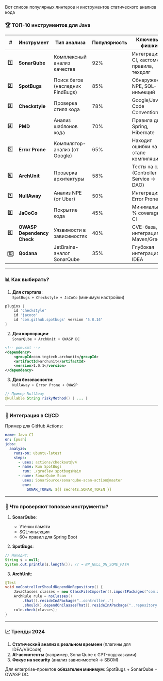 Вот список популярных линтеров и инструментов статического анализа кода

### 🏆 **ТОП-10 инструментов для Java**

| #   | Инструмент                 | Тип анализа                      | Популярность | Ключевые фишки                              |
| --- | -------------------------- | -------------------------------- | ------------ | ------------------------------------------- |
| 1️⃣ | **SonarQube**              | Комплексный анализ качества      | 92%          | Интеграция с CI, кастомные правила, техдолг |
| 2️⃣ | **SpotBugs**               | Поиск багов (наследник FindBugs) | 85%          | Обнаружение NPE, SQL-инъекций               |
| 3️⃣ | **Checkstyle**             | Проверка стиля кода              | 78%          | Google/Java Code Conventions                |
| 4️⃣ | **PMD**                    | Анализ шаблонов кода             | 70%          | Правила для Spring, Hibernate               |
| 5️⃣ | **Error Prone**            | Компилятор-анализ (от Google)    | 65%          | Находит ошибки на этапе компиляции          |
| 6️⃣ | **ArchUnit**               | Проверка архитектуры             | 58%          | Тесты на слои (Controller → Service → DAO)  |
| 7️⃣ | **NullAway**               | Анализ NPE (от Uber)             | 50%          | Интеграция с Error Prone                    |
| 8️⃣ | **JaCoCo**                 | Покрытие кода                    | 45%          | Минимальный % coverage в CI                 |
| 9️⃣ | **OWASP Dependency Check** | Уязвимости в зависимостях        | 40%          | CVE-база, интеграция с Maven/Gradle         |
| 🔟  | **Qodana**                 | JetBrains-аналог SonarQube       | 35%          | Глубокая интеграция с IDEA                  |

---
### 📊 **Как выбирать?**

1. **Для стартапа**:  
    `SpotBugs + Checkstyle + JaCoCo` (минимум настройки)
```gradle
plugins {
    id 'checkstyle'
    id 'jacoco'
    id 'com.github.spotbugs' version '5.0.14'
}
```

2. **Для корпорации**:  
    `SonarQube + ArchUnit + OWASP DC`
```xml
<!-- pom.xml -->
<dependency>
    <groupId>com.tngtech.archunit</groupId>
    <artifactId>archunit</artifactId>
    <version>1.0.1</version>
</dependency>
```
  
3. **Для безопасности**:  
    `NullAway + Error Prone + OWASP`
```java
// Пример NullAway
@Nullable String riskyMethod() { ... }
```

---

### 🔧 **Интеграция в CI/CD**

Пример для GitHub Actions:
```yaml
name: Java CI
on: [push]
jobs:
  analyze:
    runs-on: ubuntu-latest
    steps:
      - uses: actions/checkout@v4
      - name: Run SpotBugs
        run: ./gradlew spotbugsMain
      - name: SonarQube Scan
        uses: SonarSource/sonarqube-scan-action@master
        env:
          SONAR_TOKEN: ${{ secrets.SONAR_TOKEN }}
```

---

### 🚨 **Что проверяют топовые инструменты?**

1. **SonarQube**:    
    - Утечки памяти        
    - SQL-инъекции        
    - 60+ правил для Spring Boot
	
2. **SpotBugs**:
 ```java
// Находит:
String s = null;
System.out.println(s.length()); // → NP_NULL_ON_SOME_PATH
```
	
3. **ArchUnit**:
```java
@Test
void noControllerShouldDependOnRepository() {
    JavaClasses classes = new ClassFileImporter().importPackages("com.app");
    ArchRule rule = noClasses()
        .that().resideInAPackage("..controller..")
        .should().dependOnClassesThat().resideInAPackage("..repository..");
    rule.check(classes);
}
```
	

---
### 📈 **Тренды 2024**

1. **Статический анализ в реальном времени** (плагины для IDEA/VSCode)    
2. **AI-ассистенты** (например, SonarQube с GPT-подсказками)    
3. **Фокус на security** (анализ зависимостей → SBOM)    

Для enterprise-проектов **обязателен минимум**: SpotBugs + SonarQube + OWASP DC.
